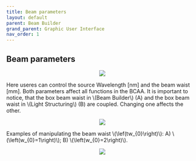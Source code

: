```yaml
---
title: Beam parameters
layout: default
parent: Beam Builder
grand_parent: Graphic User Interface
nav_order: 1
---
```

## [](#header-2)Beam parameters
<script id="MathJax-script" async src="https://cdn.jsdelivr.net/npm/mathjax@3/es5/tex-mml-chtml.js"></script>

<p align="center">
  <img src="/BCAA_tutorial/assets/images/Beam_parameters.png">
</p>
Here useres can control the source Wavelength [nm] and the beam waist [mm]. Both parameters affect all functions in the BCAA. It is important to notice, that the box beam waist in \(Beam Builder\) (A) and the box beam waist in \(Light Structuring\) (B) are coupled. Changing one affects the other.
<p align="center">
  <img src="/BCAA_tutorial/assets/images/Beam_waist_LS_BB.png">
</p>
Examples of manipulating the beam waist \(\lef(tw_{0}\right)\): A) \(\left(w_{0}=1\right)\); B) \(\left(w_{0}=2\right)\).
<p align="center">
  <img src="/BCAA_tutorial/assets/images/Beam_waist_example.png">
</p>
